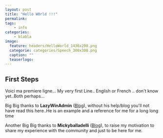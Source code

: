 ```yaml
---
layout: post
title: "Hello W0rld !!!"
permalink:
tags:
    - info
categories:
    - blabla
image:
  feature: headers/HelloWorld_1436x200.png
  categorie: categories/Speech_300x300.png
  caption: ""
  teaserlogo: 
---
```


## First Steps

Voici ma premiere ligne... 
My very first Line..
English or French .. don't know yet..Both perhaps...



<table>
<p>
Big Big thanks to <b>LazyWinAdmin</b>  (<a href="https://lazywinadmin.github.io/">Blog</a>), without his help/blog you'll not have read this here..He is an example and a reference for me for a long long time</td>
</p>
<p>
Another Big Big thanks to <b>Mickyballadelli</b>  (<a href="https://balladelli.com/author/micky/">Blog</a>), to raise my motivation to share my experience with the community and just to be here for me.</td>
</p>
</table>
